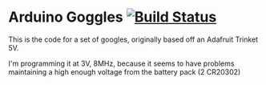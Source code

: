 # Arduino Goggles [![Build Status](https://travis-ci.com/SConaway/arduino-goggles.svg?branch=master)](https://travis-ci.com/SConaway/arduino-goggles)

This is the code for a set of googles, originally based off an Adafruit Trinket 5V.

I'm programming it at 3V, 8MHz, because it seems to have problems maintaining a high enough voltage from the battery pack (2 CR20302)
